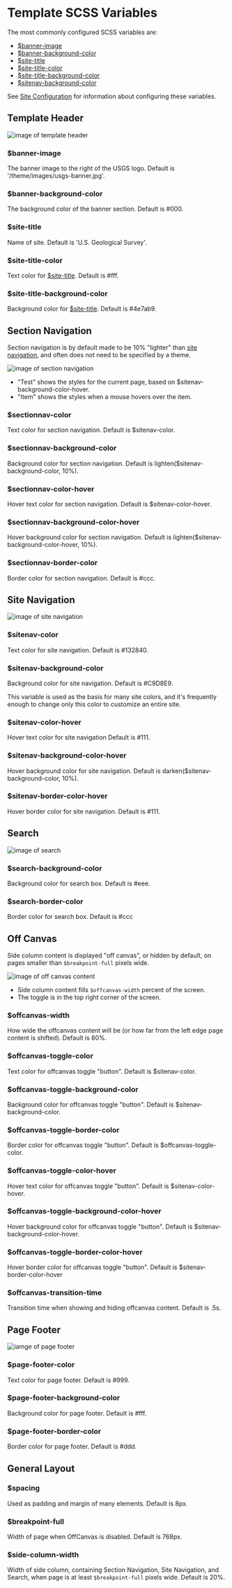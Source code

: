 Template SCSS Variables
=======================

The most commonly configured SCSS variables are:
- [$banner-image](#banner-image)
- [$banner-background-color](#banner-background-color)
- [$site-title](#site-title)
- [$site-title-color](#site-title-color)
- [$site-title-background-color](#site-title-background-color)
- [$sitenav-background-color](#sitenav-background-color)

See [Site Configuration](siteConfiguration.md) for information about configuring these variables.


## Template Header

<img src="images/templateHeader.png" alt="image of template header"/>

### $banner-image

The banner image to the right of the USGS logo.
Default is '/theme/images/usgs-banner.jpg'.

### $banner-background-color

The background color of the banner section.
Default is #000.

### $site-title

Name of site.
Default is 'U.S. Geological Survey'.

### $site-title-color

Text color for [$site-title](#site-title).
Default is #fff.

### $site-title-background-color

Background color for [$site-title](#site-title).
Default is #4e7ab9.


## Section Navigation

Section navigation is by default made to be 10% "lighter" than [site navigation](#site-navigation), and often does not need to be specified by a theme.

<img src="images/navigationExample.png" alt="image of section navigation"/>

* "Test" shows the styles for the current page, based on $sitenav-background-color-hover.
* "Item" shows the styles when a mouse hovers over the item.

### $sectionnav-color
Text color for section navigation.
Default is $sitenav-color.

### $sectionnav-background-color
Background color for section navigation.
Default is lighten($sitenav-background-color, 10%).

### $sectionnav-color-hover
Hover text color for section navigation.
Default is $sitenav-color-hover.

### $sectionnav-background-color-hover
Hover background color for section navigation.
Default is lighten($sitenav-background-color-hover, 10%).

### $sectionnav-border-color
Border color for section navigation.
Default is #ccc.


## Site Navigation

<img src="images/siteNavigation.png" alt="image of site navigation"/>

### $sitenav-color
Text color for site navigation.
Default is #132840.

### $sitenav-background-color
Background color for site navigation.
Default is #C9D8E9.

This variable is used as the basis for many site colors, and it's frequently enough to change only this color to customize an entire site.

### $sitenav-color-hover
Hover text color for site navigation
Default is #111.

### $sitenav-background-color-hover
Hover background color for site navigation.
Default is darken($sitenav-background-color, 10%).

### $sitenav-border-color-hover
Hover border color for site navigation.
Default is #111.


## Search

<img src="images/search.png" alt="image of search"/>

### $search-background-color
Background color for search box.
Default is #eee.

### $search-border-color
Border color for search box.
Default is #ccc


## Off Canvas

Side column content is displayed "off canvas", or hidden by default, on pages smaller than `$breakpoint-full` pixels wide.

<img src="images/overviewOffcanvas.png" alt="image of off canvas content"/>

* Side column content fills `$offcanvas-width` percent of the screen.
* The toggle is in the top right corner of the screen.

### $offcanvas-width
How wide the offcanvas content will be (or how far from the left edge page content is shifted).
Default is 80%.

### $offcanvas-toggle-color
Text color for offcanvas toggle "button".
Default is $sitenav-color.

### $offcanvas-toggle-background-color
Background color for offcanvas toggle "button".
Default is $sitenav-background-color.

### $offcanvas-toggle-border-color
Border color for offcanvas toggle "button".
Default is $offcanvas-toggle-color.

### $offcanvas-toggle-color-hover
Hover text color for offcanvas toggle "button".
Default is $sitenav-color-hover.

### $offcanvas-toggle-background-color-hover
Hover background color for offcanvas toggle "button".
Default is $sitenav-background-color-hover.

### $offcanvas-toggle-border-color-hover
Hover border color for offcanvas toggle "button".
Default is $sitenav-border-color-hover

### $offcanvas-transition-time
Transition time when showing and hiding offcanvas content.
Default is .5s.


## Page Footer

<img src="images/pageFooter.png" alt="iamge of page footer"/>

### $page-footer-color
Text color for page footer.
Default is #999.

### $page-footer-background-color
Background color for page footer.
Default is #fff.

### $page-footer-border-color
Border color for page footer.
Default is #ddd.


## General Layout

### $spacing
Used as padding and margin of many elements.
Default is 8px.

### $breakpoint-full
Width of page when OffCanvas is disabled.
Default is 768px.

### $side-column-width
Width of side column, containing Section Navigation, Site Navigation, and Search, when page is at least `$breakpoint-full` pixels wide.
Default is 20%.
